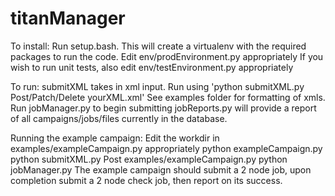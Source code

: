 # titanManager

To install:
Run setup.bash. This will create a virtualenv with the required packages to run the code.
Edit env/prodEnvironment.py appropriately
If you wish to run unit tests, also edit env/testEnvironment.py appropriately

To run:
submitXML takes in xml input.
Run using 'python submitXML.py Post/Patch/Delete yourXML.xml'
See examples folder for formatting of xmls.
Run jobManager.py to begin submitting
jobReports.py will provide a report of all campaigns/jobs/files currently in the database.

Running the example campaign:
Edit the workdir in examples/exampleCampaign.py appropriately
python exampleCampaign.py
python submitXML.py Post examples/exampleCampaign.py
python jobManager.py
The example campaign should submit a 2 node job, upon completion submit a 2 node check job, then report on its success.